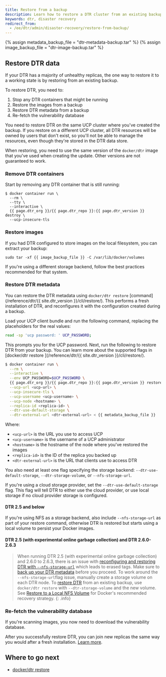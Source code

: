 ```yaml
---
title: Restore from a backup
description: Learn how to restore a DTR cluster from an existing backup
keywords: dtr, disaster recovery
redirect_from:
  - /ee/dtr/admin/disaster-recovery/restore-from-backup/
---
```


{% assign metadata_backup_file = "dtr-metadata-backup.tar" %}
{% assign image_backup_file = "dtr-image-backup.tar" %}


## Restore DTR data

If your DTR has a majority of unhealthy replicas, the one way to restore it to
a working state is by restoring from an existing backup.

To restore DTR, you need to:

1. Stop any DTR containers that might be running
2. Restore the images from a backup
3. Restore DTR metadata from a backup
4. Re-fetch the vulnerability database

You need to restore DTR on the same UCP cluster where you've created the
backup. If you restore on a different UCP cluster, all DTR resources will be
owned by users that don't exist, so you'll not be able to manage the resources,
even though they're stored in the DTR data store.

When restoring, you need to use the same version of the `docker/dtr` image
that you've used when creating the update. Other versions are not guaranteed
to work.

### Remove DTR containers

Start by removing any DTR container that is still running:

```none
$ docker container run \
  --rm \
  --tty \
  --interactive \
  {{ page.dtr_org }}/{{ page.dtr_repo }}:{{ page.dtr_version }} destroy \
  --ucp-insecure-tls
```

### Restore images

If you had DTR configured to store images on the local filesystem, you can
extract your backup:

```none
sudo tar -xf {{ image_backup_file }} -C /var/lib/docker/volumes
```

If you're using a different storage backend, follow the best practices
recommended for that system.

### Restore DTR metadata

You can restore the DTR metadata using `docker/dtr restore` [command](/reference/dtr/{{ site.dtr_version }}/cli/restore/). This
performs a fresh installation of DTR, and reconfigures it with
the configuration created during a backup.

Load your UCP client bundle and run the following command, replacing the
placeholders for the real values:

```bash
read -sp 'ucp password: ' UCP_PASSWORD;
```

This prompts you for the UCP password. Next, run the following to restore DTR
from your backup. You can learn more about the supported flags in [docker/dtr restore ](/reference/dtr/{{ site.dtr_version }}/cli/restore/).

```bash
$ docker container run \
  --rm \
  --interactive \
  --env UCP_PASSWORD=$UCP_PASSWORD \
  {{ page.dtr_org }}/{{ page.dtr_repo }}:{{ page.dtr_version }} restore \
  --ucp-url <ucp-url> \
  --ucp-insecure-tls \
  --ucp-username <ucp-username> \
  --ucp-node <hostname> \
  --replica-id <replica-id> \
  --dtr-use-default-storage \
  --dtr-external-url <dtr-external-url> < {{ metadata_backup_file }}
```

Where:

* `<ucp-url>` is the URL you use to access UCP
* `<ucp-username>` is the username of a UCP administrator
* `<hostname>` is the hostname of the node where you've restored the images
* `<replica-id>` is the ID of the replica you backed up
* `<dtr-external-url>` is the URL that clients use to access DTR

You also need at least one flag specifying the storage backend: `--dtr-use-default-storage`,
 `--dtr-storage-volume`, or `--nfs-storage-url`.

If you're using a cloud storage provider, set the `--dtr-use-default-storage`
flag. This flag will tell DTR to either use the cloud provider, or use local
storage if no cloud provider storage is configured.


#### DTR 2.5 and below

If you're using NFS as a storage backend, also include `--nfs-storage-url` as
part of your restore command, otherwise DTR is restored but starts using a
local volume to persist your Docker images.

#### DTR 2.5 (with experimental online garbage collection) and DTR 2.6.0-2.6.3

>  When running DTR 2.5 (with experimental online garbage collection) and 2.6.0 to 2.6.3, there is an issue with
> [reconfiguring and restoring DTR with `--nfs-storage-url`](/ee/dtr/release-notes#version-26) which leads to
> erased tags. Make sure to [back up your DTR metadata](/ee/dtr/admin/disaster-recovery/create-a-backup/#back-up-dtr-metadata)
> before you proceed. To work around the `--nfs-storage-url`flag issue, manually create a storage volume on each DTR node.
> To [restore DTR](/reference/dtr/2.6/cli/restore/) from an existing backup, use `docker/dtr restore`
> with `--dtr-storage-volume` and the new volume.
> See [Restore to a Local NFS Volume]( https://success.docker.com/article/dtr-26-lost-tags-after-reconfiguring-storage#restoretoalocalnfsvolume)
> for Docker's recommended recovery strategy.
{: .info}

### Re-fetch the vulnerability database

If you're scanning images, you now need to download the vulnerability database.

After you successfully restore DTR, you can join new replicas the same way you
would after a fresh installation. [Learn more](/ee/dtr/admin/configure/set-up-vulnerability-scans.md).

## Where to go next

- [docker/dtr restore](/reference/dtr/2.7/cli/restore/)
